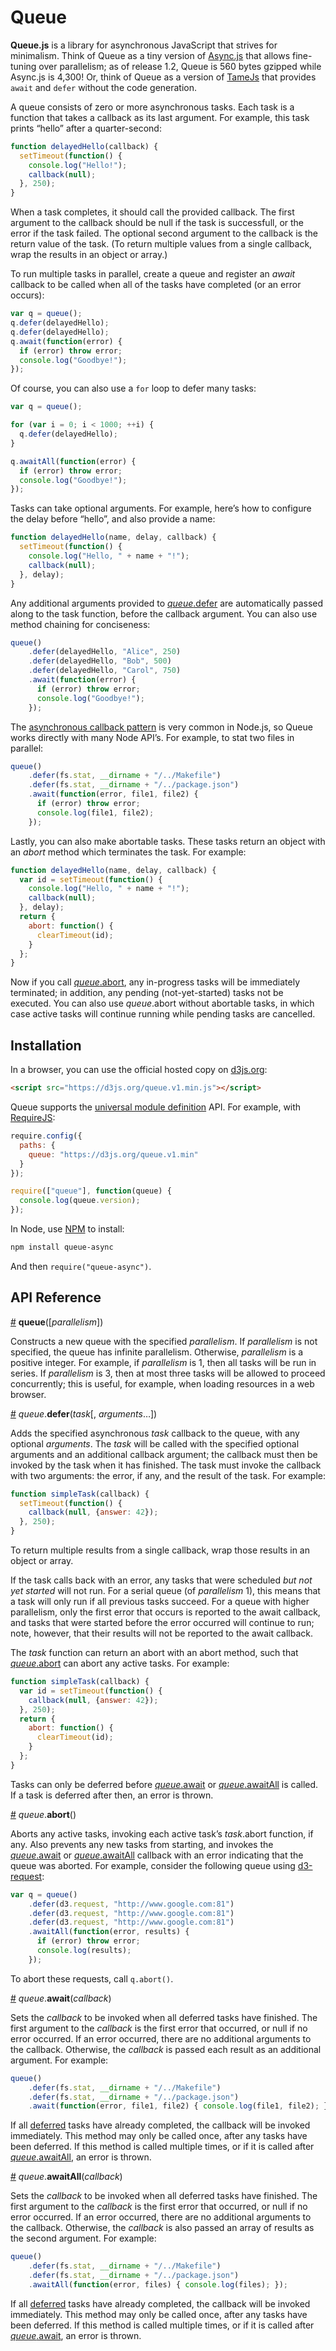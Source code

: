 # Queue

**Queue.js** is a library for asynchronous JavaScript that strives for minimalism. Think of Queue as a tiny version of [Async.js](https://github.com/caolan/async) that allows fine-tuning over parallelism; as of release 1.2, Queue is 560 bytes gzipped while Async.js is 4,300! Or, think of Queue as a version of [TameJs](https://github.com/maxtaco/tamejs/) that provides `await` and `defer` without the code generation.

A queue consists of zero or more asynchronous tasks. Each task is a function that takes a callback as its last argument. For example, this task prints “hello” after a quarter-second:

```js
function delayedHello(callback) {
  setTimeout(function() {
    console.log("Hello!");
    callback(null);
  }, 250);
}
```

When a task completes, it should call the provided callback. The first argument to the callback should be null if the task is successfull, or the error if the task failed. The optional second argument to the callback is the return value of the task. (To return multiple values from a single callback, wrap the results in an object or array.)

To run multiple tasks in parallel, create a queue and register an *await* callback to be called when all of the tasks have completed (or an error occurs):

```js
var q = queue();
q.defer(delayedHello);
q.defer(delayedHello);
q.await(function(error) {
  if (error) throw error;
  console.log("Goodbye!");
});
```

Of course, you can also use a `for` loop to defer many tasks:

```js
var q = queue();

for (var i = 0; i < 1000; ++i) {
  q.defer(delayedHello);
}

q.awaitAll(function(error) {
  if (error) throw error;
  console.log("Goodbye!");
});
```

Tasks can take optional arguments. For example, here’s how to configure the delay before “hello”, and also provide a name:

```js
function delayedHello(name, delay, callback) {
  setTimeout(function() {
    console.log("Hello, " + name + "!");
    callback(null);
  }, delay);
}
```

Any additional arguments provided to [*queue*.defer](#queue_defer) are automatically passed along to the task function, before the callback argument. You can also use method chaining for conciseness:

```js
queue()
    .defer(delayedHello, "Alice", 250)
    .defer(delayedHello, "Bob", 500)
    .defer(delayedHello, "Carol", 750)
    .await(function(error) {
      if (error) throw error;
      console.log("Goodbye!");
    });
```

The [asynchronous callback pattern](https://github.com/maxogden/art-of-node#callbacks) is very common in Node.js, so Queue works directly with many Node API’s. For example, to stat two files in parallel:

```js
queue()
    .defer(fs.stat, __dirname + "/../Makefile")
    .defer(fs.stat, __dirname + "/../package.json")
    .await(function(error, file1, file2) {
      if (error) throw error;
      console.log(file1, file2);
    });
```

Lastly, you can also make abortable tasks. These tasks return an object with an *abort* method which terminates the task. For example:

```js
function delayedHello(name, delay, callback) {
  var id = setTimeout(function() {
    console.log("Hello, " + name + "!");
    callback(null);
  }, delay);
  return {
    abort: function() {
      clearTimeout(id);
    }
  };
}
```

Now if you call [*queue*.abort](#queue_abort), any in-progress tasks will be immediately terminated; in addition, any pending (not-yet-started) tasks not be executed. You can also use *queue*.abort without abortable tasks, in which case active tasks will continue running while pending tasks are cancelled.

## Installation

In a browser, you can use the official hosted copy on [d3js.org](http://d3js.org):

```html
<script src="https://d3js.org/queue.v1.min.js"></script>
```

Queue supports the [universal module definition](https://github.com/umdjs/umd) API. For example, with [RequireJS](http://requirejs.org/):

```js
require.config({
  paths: {
    queue: "https://d3js.org/queue.v1.min"
  }
});

require(["queue"], function(queue) {
  console.log(queue.version);
});
```

In Node, use [NPM](http://npmjs.org) to install:

```bash
npm install queue-async
```

And then `require("queue-async")`.

## API Reference

<a href="#queue" name="queue">#</a> <b>queue</b>([<i>parallelism</i>])

Constructs a new queue with the specified *parallelism*. If *parallelism* is not specified, the queue has infinite parallelism. Otherwise, *parallelism* is a positive integer. For example, if *parallelism* is 1, then all tasks will be run in series. If *parallelism* is 3, then at most three tasks will be allowed to proceed concurrently; this is useful, for example, when loading resources in a web browser.

<a href="#queue_defer" name="queue_defer">#</a> <i>queue</i>.<b>defer</b>(<i>task</i>[, <i>arguments</i>…])

Adds the specified asynchronous *task* callback to the queue, with any optional *arguments*. The *task* will be called with the specified optional arguments and an additional callback argument; the callback must then be invoked by the task when it has finished. The task must invoke the callback with two arguments: the error, if any, and the result of the task. For example:

```js
function simpleTask(callback) {
  setTimeout(function() {
    callback(null, {answer: 42});
  }, 250);
}
```

To return multiple results from a single callback, wrap those results in an object or array.

If the task calls back with an error, any tasks that were scheduled *but not yet started* will not run. For a serial queue (of *parallelism* 1), this means that a task will only run if all previous tasks succeed. For a queue with higher parallelism, only the first error that occurs is reported to the await callback, and tasks that were started before the error occurred will continue to run; note, however, that their results will not be reported to the await callback.

The *task* function can return an abort with an abort method, such that [*queue*.abort](#queue_abort) can abort any active tasks. For example:

```js
function simpleTask(callback) {
  var id = setTimeout(function() {
    callback(null, {answer: 42});
  }, 250);
  return {
    abort: function() {
      clearTimeout(id);
    }
  };
}
```

Tasks can only be deferred before [*queue*.await](#queue_await) or [*queue*.awaitAll](#queue_awaitAll) is called. If a task is deferred after then, an error is thrown.

<a href="#queue_abort" name="queue_abort">#</a> <i>queue</i>.<b>abort</b>()

Aborts any active tasks, invoking each active task’s *task*.abort function, if any. Also prevents any new tasks from starting, and invokes the [*queue*.await](#queue_await) or [*queue*.awaitAll](#queue_awaitAll) callback with an error indicating that the queue was aborted. For example, consider the following queue using [d3-request](https://github.com/d3/d3-request):

```js
var q = queue()
    .defer(d3.request, "http://www.google.com:81")
    .defer(d3.request, "http://www.google.com:81")
    .defer(d3.request, "http://www.google.com:81")
    .awaitAll(function(error, results) {
      if (error) throw error;
      console.log(results);
    });
```

To abort these requests, call `q.abort()`.

<a href="#queue_await" name="queue_await">#</a> <i>queue</i>.<b>await</b>(<i>callback</i>)

Sets the *callback* to be invoked when all deferred tasks have finished. The first argument to the *callback* is the first error that occurred, or null if no error occurred. If an error occurred, there are no additional arguments to the callback. Otherwise, the *callback* is passed each result as an additional argument. For example:

```js
queue()
    .defer(fs.stat, __dirname + "/../Makefile")
    .defer(fs.stat, __dirname + "/../package.json")
    .await(function(error, file1, file2) { console.log(file1, file2); });
```

If all [deferred](#queue_defer) tasks have already completed, the callback will be invoked immediately. This method may only be called once, after any tasks have been deferred. If this method is called multiple times, or if it is called after [*queue*.awaitAll](#queue_awaitAll), an error is thrown.

<a href="#queue_awaitAll" name="queue_awaitAll">#</a> <i>queue</i>.<b>awaitAll</b>(<i>callback</i>)

Sets the *callback* to be invoked when all deferred tasks have finished. The first argument to the *callback* is the first error that occurred, or null if no error occurred. If an error occurred, there are no additional arguments to the callback. Otherwise, the *callback* is also passed an array of results as the second argument. For example:

```js
queue()
    .defer(fs.stat, __dirname + "/../Makefile")
    .defer(fs.stat, __dirname + "/../package.json")
    .awaitAll(function(error, files) { console.log(files); });
```

If all [deferred](#queue_defer) tasks have already completed, the callback will be invoked immediately. This method may only be called once, after any tasks have been deferred. If this method is called multiple times, or if it is called after [*queue*.await](#queue_await), an error is thrown.
